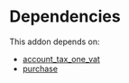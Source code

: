 # Dependencies

This addon depends on:

- [account_tax_one_vat](https://github.com/bringout/oca-financial)
- [purchase](https://github.com/bringout/oca-ocb-core/tree/0e11bee18c8c7dd39664f7b81670e02dd0705e48/odoo-bringout-oca-ocb-purchase)
